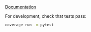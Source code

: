 
[Documentation](https://schurtransform.readthedocs.io/en/stable/readme.html)

For development, check that tests pass:

```bash
coverage run -m pytest
```
